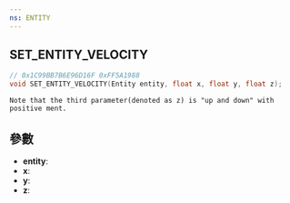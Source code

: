 ```yaml
---
ns: ENTITY
---
```

## SET_ENTITY_VELOCITY

```c
// 0x1C99BB7B6E96D16F 0xFF5A1988
void SET_ENTITY_VELOCITY(Entity entity, float x, float y, float z);
```

```
Note that the third parameter(denoted as z) is "up and down" with positive ment.  
```

## 參數
* **entity**: 
* **x**: 
* **y**: 
* **z**: 

